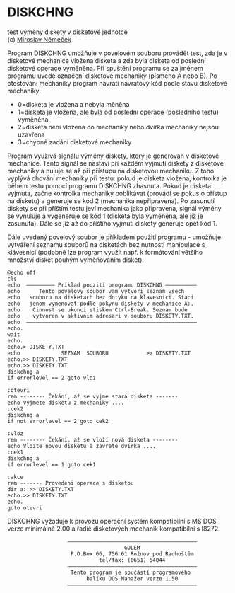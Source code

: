 # DISKCHNG

test výměny diskety v disketové jednotce  
(c) [Miroslav Němeček](https://github.com/oldcompcz/readme/wiki/Nemecek)  

Program DISKCHNG umožňuje v povelovém souboru provádět test, zda je v disketové
mechanice  vložena  disketa  a  zda  byla disketa od poslední disketové operace
vyměněna.  Při spuštění programu se za jménem programu uvede označení disketové
mechaniky (písmeno A nebo B). Po otestování mechaniky program navrátí návratový
kód podle stavu disketové mechaniky:

* 0=disketa je vložena a nebyla měněna
* 1=disketa je vložena, ale byla od poslední operace (posledního testu) vyměněna
* 2=disketa není vložena do mechaniky nebo dvířka mechaniky nejsou uzavřena
* 3=chybné zadání disketové mechaniky

Program  využívá  signálu  výměny  diskety,  který  je  generován  v  disketové
mechanice.  Tento  signál  se  nastaví  při  každém vyjmutí diskety z disketové
mechaniky  a  nuluje se až při přístupu na disketovou mechaniku. Z toho vyplývá
chování mechaniky při testu: pokud je disketa vložena, kontrolka je během testu
pomocí  programu  DISKCHNG  zhasnuta. Pokud je disketa vyjmuta, začne kontrolka
mechaniky  poblikávat (provádí se pokus o přístup na disketu) a generuje se kód
2  (mechanika  nepřipravena).  Po  zasunutí  diskety  se při příštím testu jeví
mechanika  jako  připravena,  signál  výměny  se vynuluje a vygeneruje se kód 1
(disketa  byla  vyměněna,  ale  již  je  zasunuta).  Dále se již až do příštího
vyjmutí diskety generuje opět kód 1.  

Dále uvedený povelový soubor je příkladem použití programu - umožňuje vytváření
seznamu  souborů na disketách bez nutnosti manipulace s klávesnicí (podobně lze
program  využít  např. k formátování většího množství disket pouhým vyměňováním
disket).  

```
@echo off
cls
echo  ————————— Priklad pouziti programu DISKCHNG —————————— 
echo      Tento povelovy soubor vam vytvori seznam vsech     
echo   souboru na disketach bez dotyku na klavesnici. Staci  
echo   jenom vymenovat podle pokynu diskety v mechanice A:.  
echo    Cinnost se ukonci stiskem Ctrl-Break. Seznam bude    
echo    vytvoren v aktivnim adresari v souboru DISKETY.TXT.  
echo  —————————————————————————————————————————————————————— 
echo.
wait
echo.
echo.> DISKETY.TXT
echo             SEZNAM  SOUBORU            >> DISKETY.TXT
echo.>> DISKETY.TXT
echo.>> DISKETY.TXT
diskchng a
if errorlevel == 2 goto vloz

:otevri
rem -------- Čekání, až se vyjme stará disketa -------
echo Vyjmete disketu z mechaniky ....
:cek2
diskchng a
if not errorlevel == 2 goto cek2

:vloz
rem -------- Čekání, až se vloží nová disketa --------
echo Vlozte novou disketu a zavrete dvirka ....
:cek1
diskchng a
if errorlevel == 1 goto cek1

:akce
rem ------- Provedeni operace s disketou
dir a: >> DISKETY.TXT
echo.>> DISKETY.TXT
echo.
goto otevri
```

DISKCHNG  vyžaduje  k  provozu  operační  systém  kompatibilní  s  MS DOS verze
minimálně 2.00 a řadič disketových mechanik kompatibilní s I8272.

```
                   ————————————————————————————————————————— 
                                     GOLEM                   
                    P.O.Box 66, 756 61 Rožnov pod Radhoštěm  
                             tel/fax: (0651) 54044           
                   ————————————————————————————————————————— 
                    Tento program je součástí programového   
                         balíku DOS Manažer verze 1.50       
                   ————————————————————————————————————————— 
```
